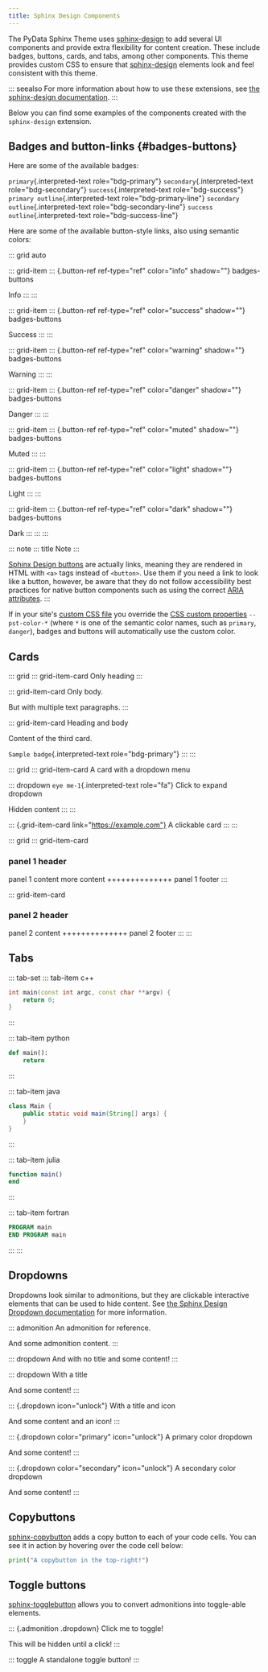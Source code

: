 ```yaml
---
title: Sphinx Design Components
---
```


The PyData Sphinx Theme uses
[sphinx-design](https://sphinx-design.readthedocs.io/en/latest/index.html)
to add several UI components and provide extra flexibility for content
creation. These include badges, buttons, cards, and tabs, among other
components. This theme provides custom CSS to ensure that
[sphinx-design](https://sphinx-design.readthedocs.io/en/latest/index.html)
elements look and feel consistent with this theme.

::: seealso
For more information about how to use these extensions, see [the
sphinx-design
documentation](https://sphinx-design.readthedocs.io/en/latest/index.html).
:::

Below you can find some examples of the components created with the
`sphinx-design` extension.

## Badges and button-links {#badges-buttons}

Here are some of the available badges:

`primary`{.interpreted-text role="bdg-primary"}
`secondary`{.interpreted-text role="bdg-secondary"}
`success`{.interpreted-text role="bdg-success"}
`primary outline`{.interpreted-text role="bdg-primary-line"}
`secondary outline`{.interpreted-text role="bdg-secondary-line"}
`success outline`{.interpreted-text role="bdg-success-line"}

Here are some of the available button-style links, also using semantic
colors:

::: grid
auto

::: grid-item
::: {.button-ref ref-type="ref" color="info" shadow=""}
badges-buttons

Info
:::
:::

::: grid-item
::: {.button-ref ref-type="ref" color="success" shadow=""}
badges-buttons

Success
:::
:::

::: grid-item
::: {.button-ref ref-type="ref" color="warning" shadow=""}
badges-buttons

Warning
:::
:::

::: grid-item
::: {.button-ref ref-type="ref" color="danger" shadow=""}
badges-buttons

Danger
:::
:::

::: grid-item
::: {.button-ref ref-type="ref" color="muted" shadow=""}
badges-buttons

Muted
:::
:::

::: grid-item
::: {.button-ref ref-type="ref" color="light" shadow=""}
badges-buttons

Light
:::
:::

::: grid-item
::: {.button-ref ref-type="ref" color="dark" shadow=""}
badges-buttons

Dark
:::
:::
:::

::: note
::: title
Note
:::

[Sphinx Design
buttons](https://sphinx-design.readthedocs.io/en/latest/badges_buttons.html)
are actually links, meaning they are rendered in HTML with `<a>` tags
instead of `<button>`. Use them if you need a link to look like a
button, however, be aware that they do not follow accessibility best
practices for native button components such as using the correct [ARIA
attributes](https://developer.mozilla.org/en-US/docs/Web/Accessibility/ARIA/Roles/button_role).
:::

If in your site\'s [custom CSS file](custom-css) you override the [CSS
custom properties](css-variables) `--pst-color-*` (where `*` is one of
the semantic color names, such as `primary`, `danger`), badges and
buttons will automatically use the custom color.

## Cards

::: grid
::: grid-item-card
Only heading
:::

::: grid-item-card
Only body.

But with multiple text paragraphs.
:::

::: grid-item-card
Heading and body

Content of the third card.

`Sample badge`{.interpreted-text role="bdg-primary"}
:::
:::

::: grid
::: grid-item-card
A card with a dropdown menu

::: dropdown
`eye me-1`{.interpreted-text role="fa"} Click to expand dropdown

Hidden content
:::
:::

::: {.grid-item-card link="https://example.com"}
A clickable card
:::
:::

::: grid
::: grid-item-card
### panel 1 header

panel 1 content more content ++++++++++++++ panel 1 footer
:::

::: grid-item-card
### panel 2 header

panel 2 content ++++++++++++++ panel 2 footer
:::
:::

## Tabs

::: tab-set
::: tab-item
c++

``` c++
int main(const int argc, const char **argv) {
    return 0;
}
```
:::

::: tab-item
python

``` python
def main():
    return
```
:::

::: tab-item
java

``` java
class Main {
    public static void main(String[] args) {
    }
}
```
:::

::: tab-item
julia

``` julia
function main()
end
```
:::

::: tab-item
fortran

``` fortran
PROGRAM main
END PROGRAM main
```
:::
:::

## Dropdowns

Dropdowns look similar to admonitions, but they are clickable
interactive elements that can be used to hide content. See [the Sphinx
Design Dropdown
documentation](https://sphinx-design.readthedocs.io/en/latest/dropdowns.html)
for more information.

::: admonition
An admonition for reference.

And some admonition content.
:::

::: dropdown
And with no title and some content!
:::

::: dropdown
With a title

And some content!
:::

::: {.dropdown icon="unlock"}
With a title and icon

And some content and an icon!
:::

::: {.dropdown color="primary" icon="unlock"}
A primary color dropdown

And some content!
:::

::: {.dropdown color="secondary" icon="unlock"}
A secondary color dropdown

And some content!
:::

## Copybuttons

[sphinx-copybutton](https://sphinx-copybutton.readthedocs.io/en/latest/)
adds a copy button to each of your code cells. You can see it in action
by hovering over the code cell below:

``` python
print("A copybutton in the top-right!")
```

## Toggle buttons

[sphinx-togglebutton](https://sphinx-togglebutton.readthedocs.io/en/latest/)
allows you to convert admonitions into toggle-able elements.

::: {.admonition .dropdown}
Click me to toggle!

This will be hidden until a click!
:::

::: toggle
A standalone toggle button!
:::
